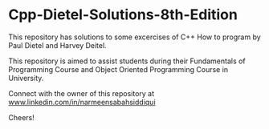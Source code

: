 # Cpp-Dietel-Solutions-8th-Edition

This repository has solutions to some excercises of C++ How to program by Paul Dietel and Harvey Deitel.

This repository is aimed to assist students during their Fundamentals of Programming Course and Object Oriented Programming Course in University.

Connect with the owner of this repository at www.linkedin.com/in/narmeensabahsiddiqui

Cheers!
